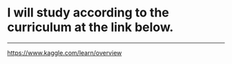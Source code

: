 # **I will study according to the curriculum at the link below.**

<hr>

https://www.kaggle.com/learn/overview

